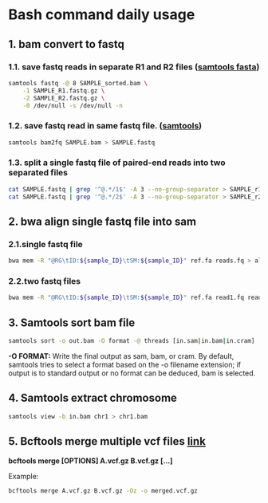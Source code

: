 # Bash command daily usage

## 1. bam convert to fastq

### 1.1. save fastq reads in separate R1 and R2 files ([samtools fasta](http://www.htslib.org/doc/samtools-fasta.html))

```Bash
samtools fastq -@ 8 SAMPLE_sorted.bam \
    -1 SAMPLE_R1.fastq.gz \
    -2 SAMPLE_R2.fastq.gz \
    -0 /dev/null -s /dev/null -n
```

### 1.2. save fastq read in same fastq file. ([samtools](http://www.htslib.org/doc/samtools.html))

```Bash
samtools bam2fq SAMPLE.bam > SAMPLE.fastq
```

### 1.3. split a single fastq file of paired-end reads into two separated files

```Bash
cat SAMPLE.fastq | grep '^@.*/1$' -A 3 --no-group-separator > SAMPLE_r1.fastq
cat SAMPLE.fastq | grep '^@.*/2$' -A 3 --no-group-separator > SAMPLE_r2.fastq
```

## 2. bwa align single fastq file into sam

### 2.1.single fastq file

```bash
bwa mem -R "@RG\tID:${sample_ID}\tSM:${sample_ID}" ref.fa reads.fq > aln-se.sam
```

### 2.2.two fastq files

```Bash
bwa mem -R "@RG\tID:${sample_ID}\tSM:${sample_ID}" ref.fa read1.fq read2.fq > aln-pe.sam
```

## 3. Samtools sort bam file

```Bash
samtools sort -o out.bam -O format -@ threads [in.sam|in.bam|in.cram]
```

**-O FORMAT:** Write the final output as sam, bam, or cram.
By default, samtools tries to select a format based on the -o filename extension; if output is to standard output or no format can be deduced, bam is selected.

## 4. Samtools extract chromosome

```Bash
samtools view -b in.bam chr1 > chr1.bam
```

## 5. Bcftools merge multiple vcf files [link](https://samtools.github.io/bcftools/bcftools.html#merge)

**bcftools merge [OPTIONS] A.vcf.gz B.vcf.gz […]**

Example:

```Bash
bcftools merge A.vcf.gz B.vcf.gz -Oz -o merged.vcf.gz
```